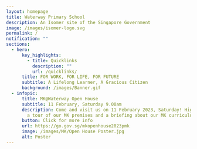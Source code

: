 ```yaml
---
layout: homepage
title: Waterway Primary School
description: An Isomer site of the Singapore Government
image: /images/isomer-logo.svg
permalink: /
notification: ""
sections:
  - hero:
      key_highlights:
        - title: Quicklinks
          description: ""
          url: /quicklinks/
      title: FOR WORK, FOR LIFE, FOR FUTURE
      subtitle: A Lifelong Learner, A Gracious Citizen
      background: /images/Banner.gif
  - infopic:
      title: MK@Waterway Open House
      subtitle: 11 February, Saturday 9.00am
      description: Come and visit us on 11 February 2023, Saturday! Highlights include
        a tour of our MK premises and a briefing about our MK curriculum.
      button: Click for more info
      url: https://go.gov.sg/mkopenhouse2023pmk
      image: /images/MK/Open House Poster.jpg
      alt: Poster
---
```

